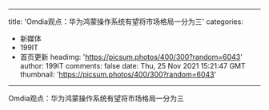 
---
title: 'Omdia观点：华为鸿蒙操作系统有望将市场格局一分为三'
categories: 
 - 新媒体
 - 199IT
 - 首页更新
headimg: 'https://picsum.photos/400/300?random=6043'
author: 199IT
comments: false
date: Thu, 25 Nov 2021 15:21:47 GMT
thumbnail: 'https://picsum.photos/400/300?random=6043'
---

<div>   
Omdia观点：华为鸿蒙操作系统有望将市场格局一分为三  
</div>
            